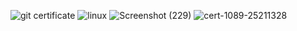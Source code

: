 ![git certificate](https://user-images.githubusercontent.com/101507137/161426599-3d09b3fd-3b29-42c1-ba90-3aa0b465344c.jpg)
![linux](https://user-images.githubusercontent.com/101507137/161426608-12fc3861-bed4-4e5f-89bf-434c1cbf0fcc.jpg)
![Screenshot (229)](https://user-images.githubusercontent.com/101507137/161426629-c86769b8-bad4-49ed-82cf-b6072d9c8c49.png)
![cert-1089-25211328](https://user-images.githubusercontent.com/101507137/161426634-71cc45c7-9144-4a98-92ed-23f7e0438be9.jpg)
